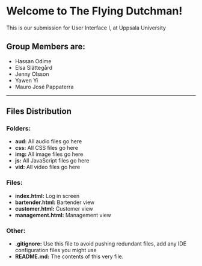 <h1>Welcome to The Flying Dutchman!</h1>

<p>This is our submission for User Interface I, at Uppsala University</p>

<h2>Group Members are:</h2>
<ul>
    <li>Hassan Odime</li>
    <li>Elsa Slättegård</li>
    <li>Jenny Olsson</li>
    <li>Yawen Yi</li>
    <li>Mauro José Pappaterra</li>
</ul>

<hr>

<h2>Files Distribution</h2>

<h3>Folders:</h3>
<ul>
    <li><b>aud:</b> All audio files go here</li>
    <li><b>css:</b> All CSS files go here</li>
    <li><b>img:</b> All image files go here</li>
    <li><b>js:</b> All JavaScript files go here</li>
    <li><b>vid:</b> All video files go here</li>
</ul>

<h3>Files:</h3>
<ul>
    <li><b>index.html:</b> Log in screen</li>
    <li><b>bartender.html:</b> Bartender view</li>
    <li><b>customer.html:</b> Customer view</li>
    <li><b>management.html:</b> Management view</li>
</ul>

<h3>Other:</h3>
<ul>
    <li><b>.gitignore:</b> Use this file to avoid pushing redundant files, add any IDE configuration files you might use </li>
    <li><b>README.md:</b> The contents of this very file.</li>
</ul>



